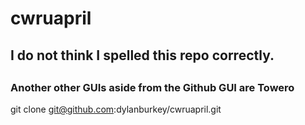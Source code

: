 # cwruapril

## I do not think I spelled this repo correctly.
##
### Another other GUIs aside from the Github GUI are Towero

git clone git@github.com:dylanburkey/cwruapril.git

